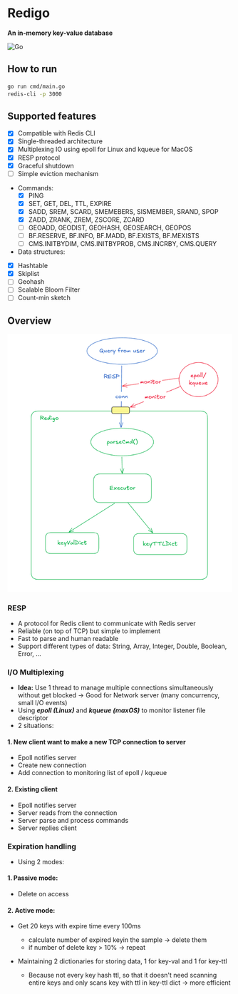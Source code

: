 # Redigo
**An in-memory key-value database**

![Go](https://img.shields.io/badge/Go-1.21+-blue)

## How to run
```bash
go run cmd/main.go
redis-cli -p 3000
```
## Supported features
- [X] Compatible with Redis CLI
- [X] Single-threaded architecture
- [X] Multiplexing IO using epoll for Linux and kqueue for MacOS
- [X] RESP protocol
- [X] Graceful shutdown
- [ ] Simple eviction mechanism
- Commands:
	- [X] PING
	- [X] SET, GET, DEL, TTL, EXPIRE
	- [X] SADD, SREM, SCARD, SMEMEBERS, SISMEMBER, SRAND, SPOP
	- [X] ZADD, ZRANK, ZREM, ZSCORE, ZCARD
	- [ ] GEOADD, GEODIST, GEOHASH, GEOSEARCH, GEOPOS
	- [ ] BF.RESERVE, BF.INFO, BF.MADD, BF.EXISTS, BF.MEXISTS
	- [ ] CMS.INITBYDIM, CMS.INITBYPROB, CMS.INCRBY, CMS.QUERY
- Data structures:
- [X] Hashtable
- [X] Skiplist
- [ ] Geohash
- [ ] Scalable Bloom Filter
- [ ] Count-min sketch

## Overview

![architecture](architecture.png)

### RESP
- A protocol for Redis client to communicate with Redis server
- Reliable (on top of TCP) but simple to implement
- Fast to parse and human readable
- Support different types of data: String, Array, Integer, Double, Boolean, Error, ...
### I/O Multiplexing
- **Idea:** Use 1 thread to manage multiple connections simultaneously without get blocked
-> Good for Network server (many concurrency, small I/O events)
- Using ***epoll (Linux)*** and ***kqueue (maxOS)*** to monitor listener file descriptor
- 2 situations:
#### 1. New client want to make a new TCP connection to server
- Epoll notifies server
- Create new connection
- Add connection to monitoring list of epoll / kqueue
#### 2. Existing client
- Epoll notifies server
- Server reads from the connection
- Server parse and process commands
- Server replies client

### Expiration handling
- Using 2 modes:
#### 1. Passive mode:
- Delete on access
#### 2. Active mode:
- Get 20 keys with expire time every 100ms
	- calculate number of expired keyin the sample -> delete them
	- if number of delete key > 10% -> repeat

- Maintaining 2 dictionaries for storing data, 1 for key-val and 1 for key-ttl
	- Because not every key hash ttl, so that it doesn't need scanning entire keys and only scans key with ttl in key-ttl dict -> more efficient
